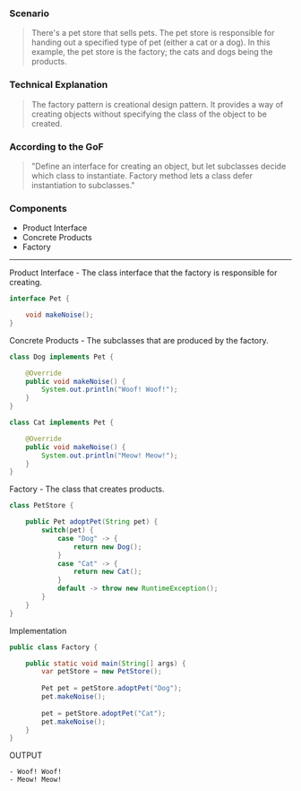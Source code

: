 <html>
  <body>
    <h3>
      Scenario
    </h3>
    <blockquote>
      There's a pet store that sells pets. The pet store is responsible for handing out a specified type of pet (either a cat or a dog).
      In this example, the pet store is the factory; the cats and dogs being the products.
    </blockquote>
    <h3>
      Technical Explanation
    </h3>
    <blockquote>
      The factory pattern is creational design pattern. It provides a way of creating objects without specifying the class of the object to be created.
    </blockquote>
    <h3>
      According to the GoF
    </h3>
    <blockquote>
      "Define an interface for creating an object, but let subclasses decide which class to instantiate.
      Factory method lets a class defer instantiation to subclasses."
    </blockquote>
    <h3>
      Components
    </h3>
    <ul>
      <li>Product Interface</li>
      <li>Concrete Products</li>
      <li>Factory</li>
    </ul>
    <hr>
  </body>
</html>

Product Interface - The class interface that the factory is responsible for creating.
```java
interface Pet {

    void makeNoise();
}
```
Concrete Products - The subclasses that are produced by the factory.
```java
class Dog implements Pet {

    @Override
    public void makeNoise() {
        System.out.println("Woof! Woof!");
    }
}

class Cat implements Pet {

    @Override
    public void makeNoise() {
        System.out.println("Meow! Meow!");
    }
}
```
Factory - The class that creates products.
```java
class PetStore {

    public Pet adoptPet(String pet) {
        switch(pet) {
            case "Dog" -> {
                return new Dog();
            }
            case "Cat" -> {
                return new Cat();
            }
            default -> throw new RuntimeException();
        }
    }
}
```
Implementation
```java
public class Factory {

    public static void main(String[] args) {
        var petStore = new PetStore();
        
        Pet pet = petStore.adoptPet("Dog");
        pet.makeNoise();
        
        pet = petStore.adoptPet("Cat");
        pet.makeNoise();
    }
}
```
OUTPUT
```
- Woof! Woof!
- Meow! Meow!
```
